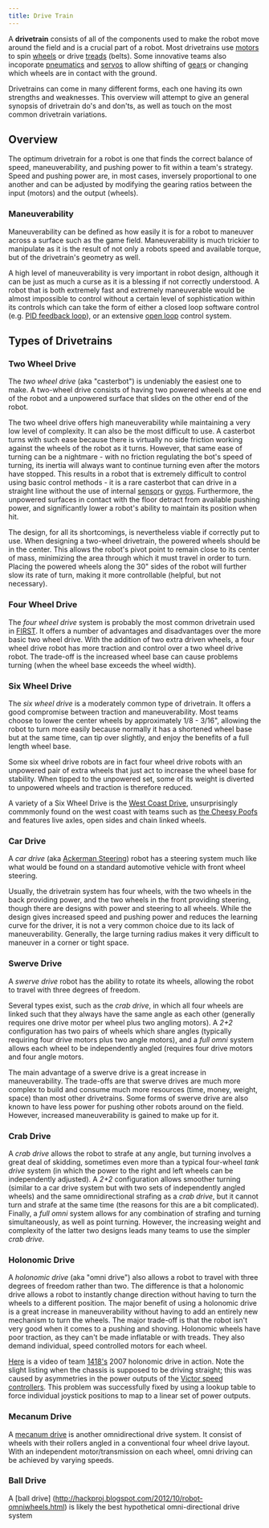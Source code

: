 ```yaml
---
title: Drive Train
---
```


A **drivetrain** consists of all of the components used to make the robot move around the field and is a crucial part of a robot. Most drivetrains use [motors](motor) to spin [wheels](wheel) or drive [treads](tread) (belts). Some innovative teams also incoporate [pneumatics](pneumatics) and [servos](servo) to allow shifting of [gears](gear) or changing which wheels are in contact with the ground.

Drivetrains can come in many different forms, each one having its own strengths and weaknesses. This overview will attempt to give an general synopsis of drivetrain do's and don'ts, as well as touch on the most common drivetrain variations.

## Overview

The optimum drivetrain for a robot is one that finds the correct balance of speed, maneuverability, and pushing power to fit within a team's strategy. Speed and pushing power are, in most cases, inversely proportional to one another and can be adjusted by modifying the gearing ratios between the input (motors) and the output (wheels).

### Maneuverability

Maneuverability can be defined as how easily it is for a robot to maneuver across a surface such as the game field. Maneuverability is much trickier to manipulate as it is the result of not only a robots speed and available torque, but of the drivetrain's geometry as well.

A high level of maneuverability is very important in robot design, although it can be just as much a curse as it is a blessing if not correctly understood. A robot that is both extremely fast and extremely maneuverable would be almost impossible to control without a certain level of sophistication within its controls which can take the form of either a closed loop software control (e.g. [PID feedback loop](pid)), or an extensive [open loop](open-loop) control system.

## Types of Drivetrains

### Two Wheel Drive

The _two wheel drive_ (aka "casterbot") is undeniably the easiest one to make. A two-wheel drive consists of having two powered wheels at one end of the robot and a unpowered surface that slides on the other end of the robot.

The two wheel drive offers high maneuverability while maintaining a very low level of complexity. It can also be the most difficult to use. A casterbot turns with such ease because there is virtually no side friction working against the wheels of the robot as it turns. However, that same ease of turning can be a nightmare - with no friction regulating the bot's speed of turning, its inertia will always want to continue turning even after the motors have stopped. This results in a robot that is extremely difficult to control using basic control methods - it is a rare casterbot that can drive in a straight line without the use of internal [sensors](sensor) or [gyros](gyro). Furthermore, the unpowered surfaces in contact with the floor detract from available pushing power, and significantly lower a robot's ability to maintain its position when hit.

The design, for all its shortcomings, is nevertheless viable if correctly put to use. When designing a two-wheel drivetrain, the powered wheels should be in the center. This allows the robot's pivot point to remain close to its center of mass, minimizing the area through which it must travel in order to turn. Placing the powered wheels along the 30" sides of the robot will further slow its rate of turn, making it more controllable (helpful, but not necessary).

### Four Wheel Drive

The _four wheel drive_ system is probably the most common drivetrain used in [FIRST](first). It offers a number of advantages and disadvantages over the more basic two wheel drive. With the addition of two extra driven wheels, a four wheel drive robot has more traction and control over a two wheel drive robot. The trade-off is the increased wheel base can cause problems turning (when the wheel base exceeds the wheel width).

### Six Wheel Drive

The _six wheel drive_ is a moderately common type of drivetrain. It offers a good compromise between traction and maneuverability. Most teams choose to lower the center wheels by approximately 1/8 - 3/16", allowing the robot to turn more easily because normally it has a shortened wheel base but at the same time, can tip over slightly, and enjoy the benefits of a full length wheel base.

Some six wheel drive robots are in fact four wheel drive robots with an unpowered pair of extra wheels that just act to increase the wheel base for stability. When tipped to the unpowered set, some of its weight is diverted to unpowered wheels and traction is therefore reduced.

A variety of a Six Wheel Drive is the [West Coast Drive](west-coast-drive), unsurprisingly commmonly found on the west coast with teams such as [the Cheesy Poofs](/frc0000/254) and features live axles, open sides and chain linked wheels.

### Car Drive

A _car drive_ (aka [Ackerman Steering](http://en.wikipedia.org/wiki/Ackermann_steering_geometry "http://en.wikipedia.org/wiki/Ackermann_steering_geometry")) robot has a steering system much like what would be found on a standard automotive vehicle with front wheel steering.

Usually, the drivetrain system has four wheels, with the two wheels in the back providing power, and the two wheels in the front providing steering, though there are designs with power and steering to all wheels. While the design gives increased speed and pushing power and reduces the learning curve for the driver, it is not a very common choice due to its lack of maneuverability. Generally, the large turning radius makes it very difficult to maneuver in a corner or tight space.

### Swerve Drive

A _swerve drive_ robot has the ability to rotate its wheels, allowing the robot to travel with three degrees of freedom.

Several types exist, such as the _crab drive_, in which all four wheels are linked such that they always have the same angle as each other (generally requires one drive motor per wheel plus two angling motors). A _2+2_ configuration has two pairs of wheels which share angles (typically requiring four drive motors plus two angle motors), and a _full omni_ system allows each wheel to be independently angled (requires four drive motors and four angle motors.

The main advantage of a swerve drive is a great increase in maneuverability. The trade-offs are that swerve drives are much more complex to build and consume much more resources (time, money, weight, space) than most other drivetrains. Some forms of swerve drive are also known to have less power for pushing other robots around on the field. However, increased maneuverability is gained to make up for it.

### Crab Drive

A _crab drive_ allows the robot to strafe at any angle, but turning involves a great deal of skidding, sometimes even more than a typical four-wheel _tank drive_ system (in which the power to the right and left wheels can be independently adjusted). A _2+2_ configuration allows smoother turning (similar to a car drive system but with two sets of independently angled wheels) and the same omnidirectional strafing as a _crab drive_, but it cannot turn and strafe at the same time (the reasons for this are a bit complicated). Finally, a _full omni_ system allows for any combination of strafing and turning simultaneously, as well as point turning. However, the increasing weight and complexity of the latter two designs leads many teams to use the simpler _crab drive_.

### Holonomic Drive

A _holonomic drive_ (aka "omni drive") also allows a robot to travel with three degrees of freedom rather than two. The difference is that a holonomic drive allows a robot to instantly change direction without having to turn the wheels to a different position. The major benefit of using a holonomic drive is a great increase in maneuverability without having to add an entirely new mechanism to turn the wheels. The major trade-off is that the robot isn't very good when it comes to a pushing and shoving. Holonomic wheels have poor traction, as they can't be made inflatable or with treads. They also demand individual, speed controlled motors for each wheel.

[Here](http://www.youtube.com/watch?v=CTlAf0c9KfA "http://www.youtube.com/watch?v=CTlAf0c9KfA") is a video of team [1418's](1418 "1418") 2007 holonomic drive in action. Note the slight listing when the chassis is supposed to be driving straight; this was caused by asymmetries in the power outputs of the [Victor speed controllers](victor-884). This problem was successfully fixed by using a lookup table to force individual joystick positions to map to a linear set of power outputs.

### Mecanum Drive

A [mecanum drive](mecanum) is another omnidirectional drive system. It consist of wheels with their rollers angled in a conventional four wheel drive layout. With an independent motor/transmission on each wheel, omni driving can be achieved by varying speeds.

### Ball Drive

A [ball drive] (http://hackproj.blogspot.com/2012/10/robot-omniwheels.html) is likely the best hypothetical omni-directional drive system
